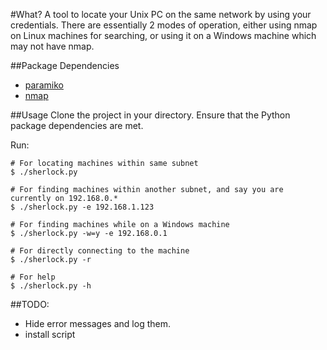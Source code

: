 #What?
A tool to locate your Unix PC on the same network by using your credentials.
There are essentially 2 modes of operation, either using nmap on Linux machines for searching, or using it on a Windows machine which may not have nmap.

##Package Dependencies
- [paramiko](http://docs.paramiko.org/)
- [nmap](https://nmap.org/)

##Usage
Clone the project in your directory. Ensure that the Python package dependencies are met.

Run:
```
# For locating machines within same subnet
$ ./sherlock.py

# For finding machines within another subnet, and say you are currently on 192.168.0.*
$ ./sherlock.py -e 192.168.1.123

# For finding machines while on a Windows machine
$ ./sherlock.py -w=y -e 192.168.0.1

# For directly connecting to the machine
$ ./sherlock.py -r

# For help
$ ./sherlock.py -h
```

##TODO:
- Hide error messages and log them.
- install script
